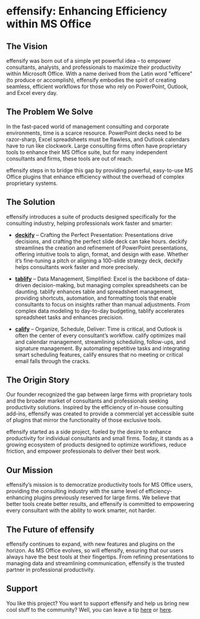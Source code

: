 # effensify: Enhancing Efficiency within MS Office

## The Vision
effensify was born out of a simple yet powerful idea – to empower consultants, analysts, and professionals to maximize their productivity within Microsoft Office. With a name derived from the Latin word "efficere" (to produce or accomplish), effensify embodies the spirit of creating seamless, efficient workflows for those who rely on PowerPoint, Outlook, and Excel every day.

## The Problem We Solve
In the fast-paced world of management consulting and corporate environments, time is a scarce resource. PowerPoint decks need to be razor-sharp, Excel spreadsheets must be flawless, and Outlook calendars have to run like clockwork. Large consulting firms often have proprietary tools to enhance their MS Office suite, but for many independent consultants and firms, these tools are out of reach.

effensify steps in to bridge this gap by providing powerful, easy-to-use MS Office plugins that enhance efficiency without the overhead of complex proprietary systems.

## The Solution
effensify introduces a suite of products designed specifically for the consulting industry, helping professionals work faster and smarter:

- **[deckify](https://github.com/tillmannschatz/deckify/releases/latest)** – Crafting the Perfect Presentation: Presentations drive decisions, and crafting the perfect slide deck can take hours. deckify streamlines the creation and refinement of PowerPoint presentations, offering intuitive tools to align, format, and design with ease. Whether it’s fine-tuning a pitch or aligning a 100-slide strategy deck, deckify helps consultants work faster and more precisely.

- **[tablify](https://github.com/tillmannschatz/tablify/releases/latest)** – Data Management, Simplified: Excel is the backbone of data-driven decision-making, but managing complex spreadsheets can be daunting. tablify enhances table and spreadsheet management, providing shortcuts, automation, and formatting tools that enable consultants to focus on insights rather than manual adjustments. From complex data modeling to day-to-day budgeting, tablify accelerates spreadsheet tasks and enhances precision.

- **[calify](https://github.com/tillmannschatz/calify/releases/latest)** – Organize, Schedule, Deliver: Time is critical, and Outlook is often the center of every consultant’s workflow. calify optimizes mail and calendar management, streamlining scheduling, follow-ups, and signature management. By automating repetitive tasks and integrating smart scheduling features, calify ensures that no meeting or critical email falls through the cracks.

## The Origin Story
Our founder recognized the gap between large firms with proprietary tools and the broader market of consultants and professionals seeking productivity solutions. Inspired by the efficiency of in-house consulting add-ins, effensify was created to provide a commercial yet accessible suite of plugins that mirror the functionality of those exclusive tools.

effensify started as a side project, fueled by the desire to enhance productivity for individual consultants and small firms. Today, it stands as a growing ecosystem of products designed to optimize workflows, reduce friction, and empower professionals to deliver their best work.

## Our Mission
effensify’s mission is to democratize productivity tools for MS Office users, providing the consulting industry with the same level of efficiency-enhancing plugins previously reserved for large firms. We believe that better tools create better results, and effensify is committed to empowering every consultant with the ability to work smarter, not harder.

## The Future of effensify
effensify continues to expand, with new features and plugins on the horizon. As MS Office evolves, so will effensify, ensuring that our users always have the best tools at their fingertips. From refining presentations to managing data and streamlining communication, effensify is the trusted partner in professional productivity.

## Support
You like this project? You want to support effensify and help us bring new cool stuff to the community? Well, you can leave a tip [here](https://www.paypal.com/donate/?hosted_button_id=WTLHZ6Q79E966) or [here](https://buymeacoffee.com/tillmannschatz
).
